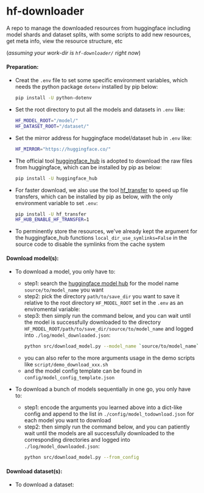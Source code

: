 # hf-downloader
A repo to manage the downloaded resources from huggingface including model shards and dataset splits, with some scripts to add new resources, get meta info, view the resource structure, etc

(*assuming your work-dir is `hf-downloader/` right now*)

#### Preparation:

* Creat the `.env` file to set some specific environment variables, which needs the python package `dotenv` installed by pip below:
  ```sh
  pip install -U python-dotenv
  ```
  
* Set the root directory to put all the models and datasets in `.env` like:
  ```sh
  HF_MODEL_ROOT="/model/"
  HF_DATASET_ROOT="/dataset/"
  ```

* Set the mirror address for huggingface model/dataset hub in `.env` like:
  ```sh
  HF_MIRROR="https://huggingface.co/"
  ```

* The official tool [huggingface_hub](https://huggingface.co/docs/huggingface_hub/guides/download) is adopted to download the raw files from huggingface, which can be installed by pip as below:
  ```sh
  pip install -U huggingface_hub
  ```
* For faster download, we also use the tool [hf_transfer](https://huggingface.co/docs/huggingface_hub/v0.19.3/package_reference/environment_variables#hfhubenablehftransfer) to speed up file transfers, which can be installed by pip as below, with the only environment variable to set `.env`:
  ```sh
  pip install -U hf_transfer
  HF_HUB_ENABLE_HF_TRANSFER=1
  ```
* To perminently store the resources, we've already kept the argument for the huggingface_hub functions `local_dir_use_symlinks=False` in the source code to disable the symlinks from the cache system

#### Download model(s):

* To download a model, you only have to:
  * step1: search the [huggingface model hub](https://huggingface.co/models/) for the model name `source/to/model_name` you want
  * step2: pick the directory `path/to/save_dir` you want to save it relative to the root directory `HF_MODEL_ROOT` set in the `.env` as an enviromental variable:
  * step3: then simply run the command below, and you can wait until the model is successfully downloaded to the directory `HF_MODEL_ROOT/path/to/save_dir/source/to/model_name` and logged into `./log/model_downloaded.json`:
    ```sh
    python src/download_model.py --model_name `source/to/model_name` --save_dir `path/to/save_dir`
    ```
  * you can also refer to the more arguments usage in the demo scripts like `script/demo_download_xxx.sh`
  * and the model config template can be found in `config/model_config_template.json`

* To download a bunch of models sequentially in one go, you only have to:
  * step1: encode the arguments you learned above into a dict-like config and append to the list in `./config/model_todownload.json` for each model you want to download
  * step2: then simply run the command below, and you can patiently wait until the models are all successfully downloaded to the corresponding directories and logged into `./log/model_downloaded.json`: 
    ```sh
    python src/download_model.py --from_config
    ```

#### Download dataset(s):

* To download a dataset:
  ```sh
  
  ```